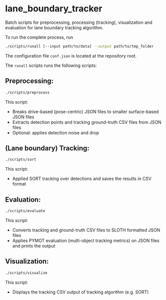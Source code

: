 # lane_boundary_tracker

Batch scripts for preprocessing, processing (tracking), visualization and evaluation for lane boundary tracking algorithm.

To run the complete process, run 

```bash
./scripts/runall [--input path/to/data] --output path/to/tmp_folder
```

The configuration file `conf.json` is located at the repository root.

The `runall` scripts runs the following scripts:

## Preprocessing:

```bash
./scripts/preprocess
```

This script:
 - Breaks drive-based (pose-centric) JSON files to smaller surface-based JSON files
 - Extracts detection points and tracking ground-truth CSV files from JSON files
 - Optional: applies detection noise and drop

## (Lane boundary) Tracking:

```bash
./scripts/sort
```

This script:
 - Applied SORT tracking over detections and saves the results in CSV format

## Evaluation:

```bash
./scripts/evaluate
```

This script:
 - Converts tracking and ground-truth CSV files to SLOTH formatted JSON files
 - Applies PYMOT evaluation (multi-object tracking metrics) on JSON files and prints the output

## Visualization:

```bash
./scripts/visualize
```

This script:
 - Displays the tracking CSV output of tracking algorithm (e.g. SORT)
